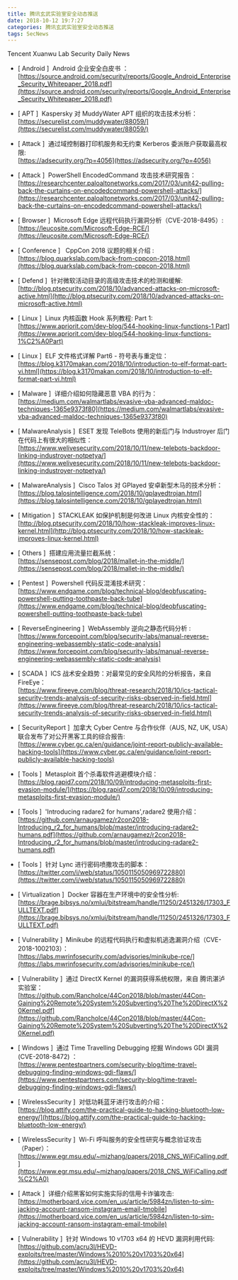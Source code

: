 ```yaml
---
title: 腾讯玄武实验室安全动态推送
date: 2018-10-12 19:7:27
categories: 腾讯玄武实验室安全动态推送
tags: SecNews
---
```


Tencent Xuanwu Lab Security Daily News  
* [ Android ]  Android 企业安全白皮书 ：   
[https://source.android.com/security/reports/Google_Android_Enterprise_Security_Whitepaper_2018.pdf](https://source.android.com/security/reports/Google_Android_Enterprise_Security_Whitepaper_2018.pdf)  

* [ APT ]  Kaspersky 对 MuddyWater APT 组织的攻击技术分析：   
[https://securelist.com/muddywater/88059/](https://securelist.com/muddywater/88059/)  

* [ Attack ]  通过域控制器打印机服务和无约束 Kerberos 委派账户获取最高权限:   
[https://adsecurity.org/?p=4056](https://adsecurity.org/?p=4056)  

* [ Attack ]  PowerShell EncodedCommand 攻击技术研究报告：   
[https://researchcenter.paloaltonetworks.com/2017/03/unit42-pulling-back-the-curtains-on-encodedcommand-powershell-attacks/](https://researchcenter.paloaltonetworks.com/2017/03/unit42-pulling-back-the-curtains-on-encodedcommand-powershell-attacks/)  

* [ Browser ]  Microsoft Edge 远程代码执行漏洞分析（CVE-2018-8495）:   
[https://leucosite.com/Microsoft-Edge-RCE/](https://leucosite.com/Microsoft-Edge-RCE/)  

* [ Conference ]   CppCon 2018 议题的相关介绍 :   
[https://blog.quarkslab.com/back-from-cppcon-2018.html](https://blog.quarkslab.com/back-from-cppcon-2018.html)  

* [ Defend ]  针对微软活动目录的高级攻击技术的检测和缓解:   
[http://blog.ptsecurity.com/2018/10/advanced-attacks-on-microsoft-active.html](http://blog.ptsecurity.com/2018/10/advanced-attacks-on-microsoft-active.html)  

* [ Linux ]  Linux 内核函数 Hook 系列教程: Part 1:   
[https://www.apriorit.com/dev-blog/544-hooking-linux-functions-1 Part](https://www.apriorit.com/dev-blog/544-hooking-linux-functions-1%C2%A0Part)  

* [ Linux ]  ELF 文件格式详解 Part6 - 符号表与重定位：   
[https://blog.k3170makan.com/2018/10/introduction-to-elf-format-part-vi.html](https://blog.k3170makan.com/2018/10/introduction-to-elf-format-part-vi.html)  

* [ Malware ]  详细介绍如何隐藏恶意 VBA 的行为：   
[https://medium.com/walmartlabs/evasive-vba-advanced-maldoc-techniques-1365e9373f80](https://medium.com/walmartlabs/evasive-vba-advanced-maldoc-techniques-1365e9373f80)  

* [ MalwareAnalysis ]  ESET 发现 TeleBots 使用的新后门与 Industroyer 后门在代码上有很大的相似性：   
[https://www.welivesecurity.com/2018/10/11/new-telebots-backdoor-linking-industroyer-notpetya/](https://www.welivesecurity.com/2018/10/11/new-telebots-backdoor-linking-industroyer-notpetya/)  

* [ MalwareAnalysis ]  Cisco Talos 对 GPlayed 安卓新型木马的技术分析：   
[https://blog.talosintelligence.com/2018/10/gplayedtrojan.html](https://blog.talosintelligence.com/2018/10/gplayedtrojan.html)  

* [ Mitigation ]  STACKLEAK 如保护机制是何改进 Linux 内核安全性的：   
[http://blog.ptsecurity.com/2018/10/how-stackleak-improves-linux-kernel.html](http://blog.ptsecurity.com/2018/10/how-stackleak-improves-linux-kernel.html)  

* [ Others ]  搭建应用流量拦截系统：   
[https://sensepost.com/blog/2018/mallet-in-the-middle/](https://sensepost.com/blog/2018/mallet-in-the-middle/)  

* [ Pentest ]  Powershell 代码反混淆技术研究：   
[https://www.endgame.com/blog/technical-blog/deobfuscating-powershell-putting-toothpaste-back-tube](https://www.endgame.com/blog/technical-blog/deobfuscating-powershell-putting-toothpaste-back-tube)  

* [ ReverseEngineering ]  WebAssembly 逆向之静态代码分析 :   
[https://www.forcepoint.com/blog/security-labs/manual-reverse-engineering-webassembly-static-code-analysis](https://www.forcepoint.com/blog/security-labs/manual-reverse-engineering-webassembly-static-code-analysis)  

* [ SCADA ]  ICS 战术安全趋势：对最常见的安全风险的分析报告，来自 FireEye：   
[https://www.fireeye.com/blog/threat-research/2018/10/ics-tactical-security-trends-analysis-of-security-risks-observed-in-field.html](https://www.fireeye.com/blog/threat-research/2018/10/ics-tactical-security-trends-analysis-of-security-risks-observed-in-field.html)  

* [ SecurityReport ]  加拿大 Cyber Centre 与合作伙伴（AUS, NZ, UK, USA）联合发布了对公开黑客工具的综合报告:   
[https://www.cyber.gc.ca/en/guidance/joint-report-publicly-available-hacking-tools](https://www.cyber.gc.ca/en/guidance/joint-report-publicly-available-hacking-tools)  

* [ Tools ]  Metasploit 首个杀毒软件逃避模块介绍：   
[https://blog.rapid7.com/2018/10/09/introducing-metasploits-first-evasion-module/](https://blog.rapid7.com/2018/10/09/introducing-metasploits-first-evasion-module/)  

* [ Tools ]  'Introducing radare2 for humans',radare2 使用介绍：   
[https://github.com/arnaugamez/r2con2018-Introducing_r2_for_humans/blob/master/introducing-radare2-humans.pdf](https://github.com/arnaugamez/r2con2018-Introducing_r2_for_humans/blob/master/introducing-radare2-humans.pdf)  

* [ Tools ]  针对 Lync 进行密码喷撒攻击的脚本：   
[https://twitter.com/i/web/status/1050115050969722880](https://twitter.com/i/web/status/1050115050969722880)  

* [ Virtualization ]  Docker 容器在生产环境中的安全性分析:   
[https://brage.bibsys.no/xmlui/bitstream/handle/11250/2451326/17303_FULLTEXT.pdf](https://brage.bibsys.no/xmlui/bitstream/handle/11250/2451326/17303_FULLTEXT.pdf)  

* [ Vulnerability ]  Minikube 的远程代码执行和虚拟机逃逸漏洞介绍（CVE-2018-1002103）：   
[https://labs.mwrinfosecurity.com/advisories/minikube-rce/](https://labs.mwrinfosecurity.com/advisories/minikube-rce/)  

* [ Vulnerability ]  通过 DirectX Kernel 的漏洞获得系统权限，来自 腾讯湛泸实验室：   
[https://github.com/RanchoIce/44Con2018/blob/master/44Con-Gaining%20Remote%20System%20Subverting%20The%20DirectX%20Kernel.pdf](https://github.com/RanchoIce/44Con2018/blob/master/44Con-Gaining%20Remote%20System%20Subverting%20The%20DirectX%20Kernel.pdf)  

* [ Windows ]  通过 Time Travelling Debugging 挖掘 Windows GDI 漏洞(CVE-2018-8472) ：   
[https://www.pentestpartners.com/security-blog/time-travel-debugging-finding-windows-gdi-flaws/](https://www.pentestpartners.com/security-blog/time-travel-debugging-finding-windows-gdi-flaws/)  

* [ WirelessSecurity ]  对低功耗蓝牙进行攻击的介绍：   
[https://blog.attify.com/the-practical-guide-to-hacking-bluetooth-low-energy/](https://blog.attify.com/the-practical-guide-to-hacking-bluetooth-low-energy/)  

* [ WirelessSecurity ]  Wi-Fi 呼叫服务的安全性研究与概念验证攻击（Paper）：   
[https://www.egr.msu.edu/~mizhang/papers/2018_CNS_WiFiCalling.pdf ](https://www.egr.msu.edu/~mizhang/papers/2018_CNS_WiFiCalling.pdf%C2%A0)  

* [ Attack ]  详细介绍黑客如何实施实际的信用卡诈骗攻击: 
[https://motherboard.vice.com/en_us/article/5984zn/listen-to-sim-jacking-account-ransom-instagram-email-tmobile](https://motherboard.vice.com/en_us/article/5984zn/listen-to-sim-jacking-account-ransom-instagram-email-tmobile)  

* [ Vulnerability ]  针对 Windows 10 v1703 x64 的 HEVD 漏洞利用代码: 
[https://github.com/acru3l/HEVD-exploits/tree/master/Windows%2010%20v1703%20x64](https://github.com/acru3l/HEVD-exploits/tree/master/Windows%2010%20v1703%20x64)  

